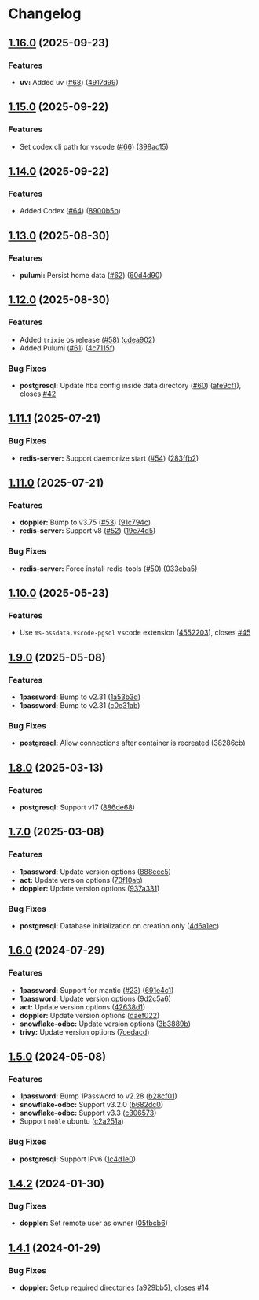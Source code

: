 # Changelog

## [1.16.0](https://github.com/itsmechlark/features/compare/v1.15.0...v1.16.0) (2025-09-23)


### Features

* **uv:** Added uv ([#68](https://github.com/itsmechlark/features/issues/68)) ([4917d99](https://github.com/itsmechlark/features/commit/4917d99b613d96e38f678a92be0fa7d3c0a7885e))

## [1.15.0](https://github.com/itsmechlark/features/compare/v1.14.0...v1.15.0) (2025-09-22)


### Features

* Set codex cli path for vscode ([#66](https://github.com/itsmechlark/features/issues/66)) ([398ac15](https://github.com/itsmechlark/features/commit/398ac1544f0b0647bf09422c332d8a4d1a14b2c0))

## [1.14.0](https://github.com/itsmechlark/features/compare/v1.13.0...v1.14.0) (2025-09-22)


### Features

* Added Codex ([#64](https://github.com/itsmechlark/features/issues/64)) ([8900b5b](https://github.com/itsmechlark/features/commit/8900b5b4b56ea077afaf65eb5d4e1a060fa4995e))

## [1.13.0](https://github.com/itsmechlark/features/compare/v1.12.0...v1.13.0) (2025-08-30)


### Features

* **pulumi:** Persist home data ([#62](https://github.com/itsmechlark/features/issues/62)) ([60d4d90](https://github.com/itsmechlark/features/commit/60d4d90aaba978bd7fb7aa7f0496b429be4891ad))

## [1.12.0](https://github.com/itsmechlark/features/compare/v1.11.1...v1.12.0) (2025-08-30)


### Features

* Added `trixie` os release  ([#58](https://github.com/itsmechlark/features/issues/58)) ([cdea902](https://github.com/itsmechlark/features/commit/cdea90299c48f348246e01525fc5b73184f5cf3c))
* Added Pulumi ([#61](https://github.com/itsmechlark/features/issues/61)) ([4c7115f](https://github.com/itsmechlark/features/commit/4c7115f040b072aa61c0404bce560e68e1320b19))


### Bug Fixes

* **postgresql:** Update hba config inside data directory ([#60](https://github.com/itsmechlark/features/issues/60)) ([afe9cf1](https://github.com/itsmechlark/features/commit/afe9cf15272ecc25d0ff89131d18883a0faf124d)), closes [#42](https://github.com/itsmechlark/features/issues/42)

## [1.11.1](https://github.com/itsmechlark/features/compare/v1.11.0...v1.11.1) (2025-07-21)


### Bug Fixes

* **redis-server:** Support daemonize start ([#54](https://github.com/itsmechlark/features/issues/54)) ([283ffb2](https://github.com/itsmechlark/features/commit/283ffb21939007b36dc5121fa8baf164f5eb3675))

## [1.11.0](https://github.com/itsmechlark/features/compare/v1.10.0...v1.11.0) (2025-07-21)


### Features

* **doppler:** Bump to v3.75 ([#53](https://github.com/itsmechlark/features/issues/53)) ([91c794c](https://github.com/itsmechlark/features/commit/91c794cd6b8381b5ec6aad4308a477170da7dfae))
* **redis-server:** Support v8 ([#52](https://github.com/itsmechlark/features/issues/52)) ([19e74d5](https://github.com/itsmechlark/features/commit/19e74d5bc8d78ebf92e4a371e6afcffa2be565c5))


### Bug Fixes

* **redis-server:** Force install redis-tools ([#50](https://github.com/itsmechlark/features/issues/50)) ([033cba5](https://github.com/itsmechlark/features/commit/033cba5070ac288102289c0a87c1aecf8894d86a))

## [1.10.0](https://github.com/itsmechlark/features/compare/v1.9.0...v1.10.0) (2025-05-23)


### Features

* Use `ms-ossdata.vscode-pgsql` vscode extension ([4552203](https://github.com/itsmechlark/features/commit/4552203b5efac680708478b77b091ff17346e3ea)), closes [#45](https://github.com/itsmechlark/features/issues/45)

## [1.9.0](https://github.com/itsmechlark/features/compare/v1.8.0...v1.9.0) (2025-05-08)


### Features

* **1password:** Bump to v2.31 ([1a53b3d](https://github.com/itsmechlark/features/commit/1a53b3d584b3ae6da3aa37b03e67479b8dca8747))
* **1password:** Bump to v2.31 ([c0e31ab](https://github.com/itsmechlark/features/commit/c0e31aba9f66e40603650147ad357a24fdc73041))


### Bug Fixes

* **postgresql:** Allow connections after container is recreated ([38286cb](https://github.com/itsmechlark/features/commit/38286cbd669acc58e79732ce20fb71a25ec17ac9))

## [1.8.0](https://github.com/itsmechlark/features/compare/v1.7.0...v1.8.0) (2025-03-13)


### Features

* **postgresql:** Support v17 ([886de68](https://github.com/itsmechlark/features/commit/886de68f9426c4050d0fed6bd85e67e4e4e47e7b))

## [1.7.0](https://github.com/itsmechlark/features/compare/v1.6.0...v1.7.0) (2025-03-08)


### Features

* **1password:** Update version options ([888ecc5](https://github.com/itsmechlark/features/commit/888ecc5e1140405d3239cd3475b6b6a0da9d116d))
* **act:** Update version options ([70f10ab](https://github.com/itsmechlark/features/commit/70f10abc3c9150c01d4062e7ff27e83e064716e2))
* **doppler:** Update version options ([937a331](https://github.com/itsmechlark/features/commit/937a331772d8a5e3de44a1f9c8654a405a132163))


### Bug Fixes

* **postgresql:** Database initialization on creation only ([4d6a1ec](https://github.com/itsmechlark/features/commit/4d6a1eccc7e00873ef783e2e0e9fd3ce6d0016e8))

## [1.6.0](https://github.com/itsmechlark/features/compare/v1.5.0...v1.6.0) (2024-07-29)


### Features

* **1password:** Support for mantic ([#23](https://github.com/itsmechlark/features/issues/23)) ([691e4c1](https://github.com/itsmechlark/features/commit/691e4c18c6c829483a5dcad307b326b318ef8423))
* **1password:** Update version options ([9d2c5a6](https://github.com/itsmechlark/features/commit/9d2c5a682307ed776d9f28a27f066dacf7f901b0))
* **act:** Update version options ([42638d1](https://github.com/itsmechlark/features/commit/42638d13783dcb24ec1a39fd193228abe51efdfb))
* **doppler:** Update version options ([daef022](https://github.com/itsmechlark/features/commit/daef0221f7e58126750ca70b327a21f43d4bb306))
* **snowflake-odbc:** Update version options ([3b3889b](https://github.com/itsmechlark/features/commit/3b3889b76b0a2a48931b5725f3e8cc6202f5014a))
* **trivy:** Update version options ([7cedacd](https://github.com/itsmechlark/features/commit/7cedacd2cd7ee1da3178e18d98989af3fa08c9f5))

## [1.5.0](https://github.com/itsmechlark/features/compare/v1.4.2...v1.5.0) (2024-05-08)


### Features

* **1password:** Bump 1Password to v2.28 ([b28cf01](https://github.com/itsmechlark/features/commit/b28cf018f71197661a82ecf025f97f653befefe3))
* **snowflake-odbc:** Support v3.2.0 ([b682dc0](https://github.com/itsmechlark/features/commit/b682dc02436af198709e4aec61711c34a009cdda))
* **snowflake-odbc:** Support v3.3 ([c306573](https://github.com/itsmechlark/features/commit/c306573b06d692406349549590171cc9179e897c))
* Support `noble` ubuntu ([c2a251a](https://github.com/itsmechlark/features/commit/c2a251aafc58c1d121cd6f07e36d4031921ee219))


### Bug Fixes

* **postgresql:** Support IPv6 ([1c4d1e0](https://github.com/itsmechlark/features/commit/1c4d1e0c9971c8912068d485f2705bfff0c44383))

## [1.4.2](https://github.com/itsmechlark/features/compare/v1.4.1...v1.4.2) (2024-01-30)


### Bug Fixes

* **doppler:** Set remote user as owner ([05fbcb6](https://github.com/itsmechlark/features/commit/05fbcb6a10bd7d6437dcf75bb9dcaec4d8e4ced8))

## [1.4.1](https://github.com/itsmechlark/features/compare/v1.4.0...v1.4.1) (2024-01-29)


### Bug Fixes

* **doppler:** Setup required directories ([a929bb5](https://github.com/itsmechlark/features/commit/a929bb592bc9cf25e5072ddca2b9a5cd0d1dff7d)), closes [#14](https://github.com/itsmechlark/features/issues/14)
